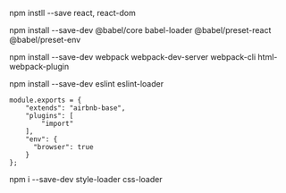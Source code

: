 npm instll --save react, react-dom

npm install --save-dev @babel/core babel-loader @babel/preset-react @babel/preset-env

npm install --save-dev webpack webpack-dev-server webpack-cli html-webpack-plugin

npm install --save-dev eslint eslint-loader 

```
module.exports = {
    "extends": "airbnb-base",
    "plugins": [
        "import"
    ],
    "env": {
      "browser": true
    }
};
```

npm i --save-dev style-loader css-loader